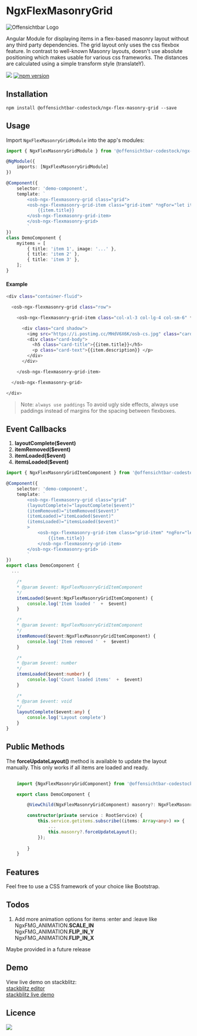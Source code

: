 # NgxFlexMasonryGrid

![Offensichtbar Logo](https://i.postimg.cc/nz9jhvpZ/osb-header-git.jpg)

Angular Module for displaying items in a flex-based masonry layout without any third party dependencies. The grid layout only uses the css flexbox feature. In contrast to well-known Masonry layouts, doesn't use absolute positioning which makes usable for various css frameworks. The distances are calculated using a simple transform style (translateY).

[![](https://img.shields.io/github/package-json/v/offensichtbar-codestock/ngx-flex-masonry-grid?color=%23009fe3)](https://github.com/offensichtbar-codestock/ngx-flex-masonry-grid) [![npm version](https://img.shields.io/npm/v/offensichtbar-codestock/ngx-flex-masonry-grid?color=%23009fe3)](https://www.npmjs.com/package/offensichtbar-codestock/ngx-flex-masonry-grid)

## Installation

`npm install @offensichtbar-codestock/ngx-flex-masonry-grid --save`

## Usage

Import `NgxFlexMasonryGridModule` into the app's modules:

```typescript
import { NgxFlexMasonryGridModule } from '@offensichtbar-codestock/ngx-flex-masonry-grid';

@NgModule({
    imports: [NgxFlexMasonryGridModule]
})
```


```typescript
@Component({
    selector: 'demo-component',
    template: `
        <osb-ngx-flexmasonry-grid class="grid">
        <osb-ngx-flexmasonry-grid-item class="grid-item" *ngFor="let item of myitems">
            {{item.title}}
        </osb-ngx-flexmasonry-grid-item>
        </osb-ngx-flexmasonry-grid>
        `
})
class DemoComponent {
    myitems = [
        { title: 'item 1', image: '...' },
        { title: 'item 2' },
        { title: 'item 3' },
    ];
}
```

#### Example
```sh
<div class="container-fluid">

  <osb-ngx-flexmasonry-grid class="row">

    <osb-ngx-flexmasonry-grid-item class="col-xl-3 col-lg-4 col-sm-6" *ngFor="let item of myitems">

      <div class="card shadow">
        <img src="https://i.postimg.cc/MHdV6X6K/osb-cs.jpg" class="card-img-top" />
        <div class="card-body">
          <h5 class="card-title">{{item.title}}</h5>
          <p class="card-text">{{item.description}} </p>
        </div>
      </div>

    </osb-ngx-flexmasonry-grid-item>

  </osb-ngx-flexmasonry-grid>

</div>
```

> Note: `always use paddings` 
To avoid ugly side effects, always use paddings instead of margins for the spacing between flexboxes.

## Event Callbacks

1. **layoutComplete($event)**
2. **itemRemoved($event)**
3. **itemLoaded($event)**
4. **itemsLoaded($event)**

```typescript
import { NgxFlexMasonryGridItemComponent } from '@offensichtbar-codestock/ngx-flex-masonry-grid';

@Component({
    selector: 'demo-component',
    template: `
        <osb-ngx-flexmasonry-grid class="grid" 
        (layoutComplete)="layoutComplete($event)"
        (itemRemoved)="itemRemoved($event)"
        (itemLoaded)="itemLoaded($event)"
        (itemsLoaded)="itemsLoaded($event)"
        >
            <osb-ngx-flexmasonry-grid-item class="grid-item" *ngFor="let item of myitems">
                {{item.title}}
            </osb-ngx-flexmasonry-grid-item>
        </osb-ngx-flexmasonry-grid>
        `
})
export class DemoComponent {
  ...

    /*
    * @param $event: NgxFlexMasonryGridItemComponent 
    */
    itemLoaded($event:NgxFlexMasonryGridItemComponent) {
        console.log('Item loaded '  +  $event)
    }

    /*
    * @param $event: NgxFlexMasonryGridItemComponent 
    */
    itemRemoved($event:NgxFlexMasonryGridItemComponent) {
        console.log('Item removed '  +  $event)
    }

    /*
    * @param $event: number 
    */
    itemsLoaded($event:number) {
        console.log('Count loaded items'  +  $event)
    }

    /*
    * @param $event: void 
    */
    layoutComplete($event:any) {
        console.log('Layout complete')
    }
}
```

## Public Methods

The **forceUpdateLayout()** method is available to update the layout manually. This only works if all items are loaded and ready.

```typescript
  
    import {NgxFlexMasonryGridComponent} from '@offensichtbar-codestock/ngx-flex-masonry-grid';

    export class DemoComponent {

        @ViewChild(NgxFlexMasonryGridComponent) masonry?: NgxFlexMasonryGridComponent;

        constructor(private service : RootService) {
            this.service.getitems.subscribe((items: Array<any>) => {
                ...
                this.masonry?.forceUpdateLayout();
            });
            
        }
    }
```


## Features

Feel free to use a CSS framework of your choice like Bootstrap. 

## Todos

1. Add more animation options for items :enter and :leave like\
NgxFMG_ANIMATION.**SCALE_IN**\
NgxFMG_ANIMATION.**FLIP_IN_Y**\
NgxFMG_ANIMATION.**FLIP_IN_X**

Maybe provided in a future release

## Demo

View live demo on stackblitz:\
[stackblitz editor](https://stackblitz.com/edit/demo-ngx-flex-masonry-grid?file=src/app/app.component.ts)\
[stackblitz live demo](https://demo-ngx-flex-masonry-grid.stackblitz.io)

## Licence

[![](https://img.shields.io/github/license/offensichtbar-codestock/ngx-flex-masonry-grid?color=%23009fe3)](https://opensource.org/licenses/MIT)
